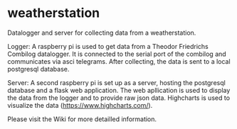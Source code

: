 # weatherstation

Datalogger and server for collecting data from a weatherstation.

Logger: 
A raspberry pi is used to get data from a Theodor Friedrichs Combilog datalogger.
It is connected to the serial port of the combilog and communicates via asci telegrams.
After collecting, the data is sent to a local postgresql database.

Server: 
A second raspberry pi is set up as a server, hosting the postgresql database and a flask web application. 
The web apllication is used to display the data from the logger and to provide raw json data. 
Highcharts is used to visualize the data (https://www.highcharts.com/).


Please visit the Wiki for more detailled information.
